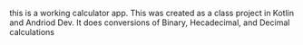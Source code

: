 this is a working calculator app. This was created as a class project in Kotlin and Andriod Dev. It does conversions of Binary, Hecadecimal, and Decimal calculations
